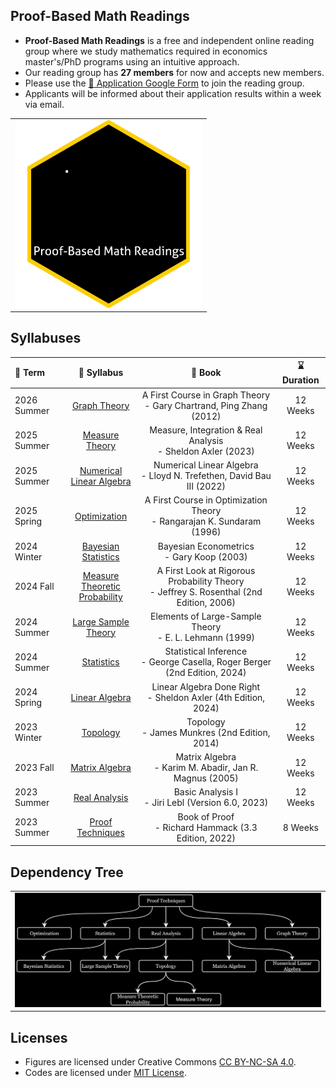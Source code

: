## Proof-Based Math Readings

- **Proof-Based Math Readings** is a free and independent online reading group where we study mathematics required in economics master's/PhD programs using an intuitive approach.
- Our reading group has **27 members** for now and accepts new members.
- Please use the [:page_facing_up: Application Google Form](https://docs.google.com/forms/d/e/1FAIpQLSf3OxwYuAwiDXMVTCQ_x3FTtKnHmRRkl_SXlpdfqTDty06PxQ/viewform) to join the reading group.
- Applicants will be informed about their application results within a week via email.

<table align="center">
  <tr>
    <td valign="top"><img src="https://github.com/zekiakyol/proof-based-math-readings/blob/main/source/figures/proofbasedmathreadings_logo_square.gif" width="300"></td>
  </tr>
</table>

## Syllabuses

:date: Term | :scroll: Syllabus | :closed_book: Book | :hourglass: Duration
:-- | :--: | :--: | :--:
2026 Summer | [Graph Theory](https://github.com/zekiakyol/proof-based-math-readings/blob/main/PBMR_GraphTheory_Syllabus.pdf) | A First Course in Graph Theory <br> - Gary Chartrand, Ping Zhang (2012)| 12 Weeks
2025 Summer | [Measure Theory](https://github.com/zekiakyol/proof-based-math-readings/blob/main/PBMR_MeasureTheory_Syllabus.pdf) | Measure, Integration & Real Analysis <br> - Sheldon Axler (2023) | 12 Weeks
2025 Summer | [Numerical <br> Linear Algebra](https://github.com/zekiakyol/proof-based-math-readings/blob/main/PBMR_NumericalLinearAlgebra_Syllabus.pdf) | Numerical Linear Algebra <br> - Lloyd N. Trefethen, David Bau III (2022)| 12 Weeks
2025 Spring | [Optimization](https://github.com/zekiakyol/proof-based-math-readings/blob/main/PBMR_Optimization_Syllabus.pdf) | A First Course in Optimization Theory <br> - Rangarajan K. Sundaram (1996) | 12 Weeks
2024 Winter | [Bayesian <br> Statistics](https://github.com/zekiakyol/proof-based-math-readings/blob/main/PBMR_BayesianStatistics_Syllabus.pdf) | Bayesian Econometrics <br> - Gary Koop (2003) | 12 Weeks
2024 Fall   | [Measure <br> Theoretic <br> Probability](https://github.com/zekiakyol/proof-based-math-readings/blob/main/PBMR_MeasureTheoreticProbability_Syllabus.pdf) | A First Look at Rigorous Probability Theory <br> - Jeffrey S. Rosenthal (2nd Edition, 2006) | 12 Weeks
2024 Summer | [Large Sample <br> Theory](https://github.com/zekiakyol/proof-based-math-readings/blob/main/PBMR_LargeSampleTheory_Syllabus.pdf) | Elements of Large-Sample Theory <br> - E. L. Lehmann (1999) | 12 Weeks
2024 Summer | [Statistics](https://github.com/zekiakyol/proof-based-math-readings/blob/main/PBMR_Statistics_Syllabus.pdf) | Statistical Inference <br> - George Casella, Roger Berger (2nd Edition, 2024) | 12 Weeks
2024 Spring | [Linear Algebra](https://github.com/zekiakyol/proof-based-math-readings/blob/main/PBMR_LinearAlgebra_Syllabus.pdf) | Linear Algebra Done Right <br> - Sheldon Axler (4th Edition, 2024) | 12 Weeks
2023 Winter | [Topology](https://github.com/zekiakyol/proof-based-math-readings/blob/main/PBMR_Topology_Syllabus.pdf) | Topology <br> - James Munkres (2nd Edition, 2014) | 12 Weeks
2023 Fall   | [Matrix Algebra](https://github.com/zekiakyol/proof-based-math-readings/blob/main/PBMR_MatrixAlgebra_Syllabus.pdf) | Matrix Algebra <br> - Karim M. Abadir, Jan R. Magnus (2005) | 12 Weeks
2023 Summer | [Real Analysis](https://github.com/zekiakyol/proof-based-math-readings/blob/main/PBMR_RealAnalysis_Syllabus.pdf) | Basic Analysis I <br> - Jiri Lebl (Version 6.0, 2023) | 12 Weeks
2023 Summer | [Proof Techniques](https://github.com/zekiakyol/proof-based-math-readings/blob/main/PBMR_ProofTechniques_Syllabus.pdf) | Book of Proof <br> - Richard Hammack (3.3 Edition, 2022) | 8 Weeks

## Dependency Tree

<table align="center">
  <tr>
    <td valign="top"><img src="https://github.com/zekiakyol/proof-based-math-readings/blob/main/source/figures/dependency_tree.png" width="800"></td>
  </tr>
</table>

## Licenses

- Figures are licensed under Creative Commons [CC BY-NC-SA 4.0](https://creativecommons.org/licenses/by-nc-sa/4.0).
- Codes are licensed under [MIT License](https://github.com/zekiakyol/proof-based-math-readings/blob/main/LICENSE).
